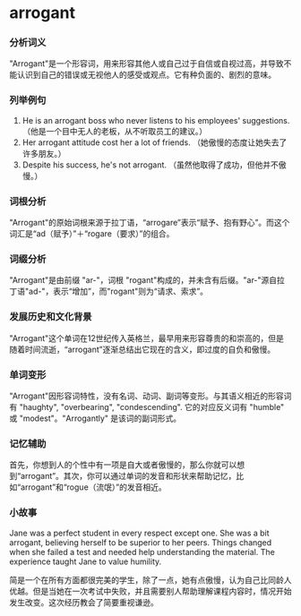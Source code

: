 # arrogant

### 分析词义

  

"Arrogant"是一个形容词，用来形容其他人或自己过于自信或自视过高，并导致不能认识到自己的错误或无视他人的感受或观点。它有种负面的、剧烈的意味。

  

### 列举例句

  

1.  He is an arrogant boss who never listens to his employees' suggestions. （他是一个目中无人的老板，从不听取员工的建议。）
2.  Her arrogant attitude cost her a lot of friends. （她傲慢的态度让她失去了许多朋友。）
3.  Despite his success, he's not arrogant. （虽然他取得了成功，但他并不傲慢。）

  

### 词根分析

  

"Arrogant"的原始词根来源于拉丁语，“arrogare”表示“赋予、抱有野心”。而这个词汇是“ad（赋予）”＋“rogare（要求）”的组合。

  

### 词缀分析

  

"Arrogant"是由前缀 "ar-"，词根 "rogant"构成的，并未含有后缀。"ar-"源自拉丁语"ad-"，表示“增加”，而"rogant"则为“请求、索求”。

  

### 发展历史和文化背景

  

"Arrogant"这个单词在12世纪传入英格兰，最早用来形容尊贵的和崇高的，但是随着时间流逝，“arrogant”逐渐总结出它现在的含义，即过度的自负和傲慢。

  

### 单词变形

  

"Arrogant"因形容词特性，没有名词、动词、副词等变形。与其语义相近的形容词有 "haughty", "overbearing", "condescending". 它的对应反义词有 "humble" 或 "modest"。"Arrogantly" 是该词的副词形式。

  

### 记忆辅助

  

首先，你想到人的个性中有一项是自大或者傲慢的，那么你就可以想到“arrogant”。其次，你可以通过单词的发音和形状来帮助记忆，比如“arrogant”和“rogue（流氓）”的发音相近。

  

### 小故事

  

Jane was a perfect student in every respect except one. She was a bit arrogant, believing herself to be superior to her peers. Things changed when she failed a test and needed help understanding the material. The experience taught Jane to value humility.

  

简是一个在所有方面都很完美的学生，除了一点，她有点傲慢，认为自己比同龄人优越。但是当她在一次考试中失败，并且需要别人帮助理解课程内容时，情况开始发生改变。这次经历教会了简要重视谦逊。

